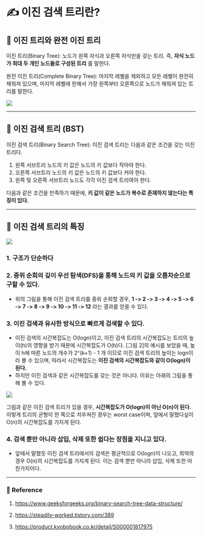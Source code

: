 # ✍️ 이진 검색 트리란?
## 📌 이진 트리와 완전 이진 트리

이진 트리(Binary Tree): 노드가 왼쪽 자식과 오른쪽 자식만을 갖는 트리. 즉, **자식 노드가 최대 두 개인 노드들로 구성된 트리** 를 말한다.

<p>

완전 이진 트리(Complete Binary Tree): 마지막 레벨을 제외하고 모든 레벨이 완전히 채워져 있으며, 마지막 레벨에 한해서 가장 왼쪽부터 오른쪽으로 노드가 채워져 있는 트리를 말한다.

<img src="https://user-images.githubusercontent.com/84573261/214283621-8cef0a2d-0121-4ca5-8fe5-cc0b479e602e.jpg">

---

## 📌 이진 검색 트리 (BST)

이진 검색 트리(Binary Search Tree): 이진 검색 트리는 다음과 같은 조건을 갖는 이진 트리다.

1. 왼쪽 서브트리 노드의 키 값은 노드의 키 값보다 작아야 한다.
2. 오른쪽 서브트리 노드의 키 값은 노드의 키 값보다 커야 한다.
3. 왼쪽 및 오른쪽 서브트리 노드도 각각 이진 검색 트리여야 한다.

<P>

다음과 같은 조건을 만족하기 때문에, **키 값이 같은 노드가 복수로 존재하지 않는다는 특징이 있다.**

---

## 📌 이진 검색 트리의 특징

<img src="https://user-images.githubusercontent.com/84573261/214284194-58e95cdf-024e-41d7-8ce4-ac3e8ceec52b.jpg">

### 1. 구조가 단순하다
### 2. 중위 순회의 깊이 우선 탐색(DFS)을 통해 노드의 키 값을 오름차순으로 구할 수 있다.
- 위의 그림을 통해 이진 검색 트리를 중위 순회할 경우, **1 -> 2 -> 3 -> 4 -> 5 -> 6 -> 7 -> 8 -> 9 -> 10 -> 11 -> 12** 라는 결과를 얻을 수 있다.
### 3. 이진 검색과 유사한 방식으로 빠르게 검색할 수 있다.
- 이진 검색의 시간복잡도는 O(logn)이고, 이진 검색 트리의 시간복잡도는 트리의 높이(h)의 영향을 받기 때문에 시간복잡도가 O(h)다. [그림 2]의 예시를 보았을 때, 높이 h에 따른 노드의 개수가 2^(k+1) - 1 개 이므로 이진 검색 트리의 높이는 logn이라 볼 수 있으며, 따라서 시간복잡도는 **이진 검색의 시간복잡도와 같이 O(logn)이 된다.**
- 하지만 이진 검색과 같은 시간복잡도를 갖는 것은 아니다. 이유는 아래의 그림을 통해 볼 수 있다.

<img src="https://user-images.githubusercontent.com/84573261/214288023-6c607ab6-f0e5-4265-abe7-d5005462bfd0.jpg">

그림과 같은 이진 검색 트리가 있을 경우, **시간복잡도가 O(logn)이 아닌 O(n)이 된다.** 이렇게 트리의 균형이 한 쪽으로 치우쳐진 경우는 worst case이며, 앞에서 말했다싶이 O(n)의 시간복잡도를 가지게 된다.

### 4. 검색 뿐만 아니라 삽입, 삭제 또한 쉽다는 장점을 지니고 있다.

- 앞에서 말했듯 이진 검색 트리에서의 검색은 평균적으로 O(logn)이 나오고, 최악의 경우 O(n)의 시간복잡도를 가지게 된다. 이는 검색 뿐만 아니라 삽입, 삭제 또한 마찬가지이다.

---

### 👀 Reference

1. https://www.geeksforgeeks.org/binary-search-tree-data-structure/

2. https://steadily-worked.tistory.com/389 

3. https://product.kyobobook.co.kr/detail/S000001817975 

